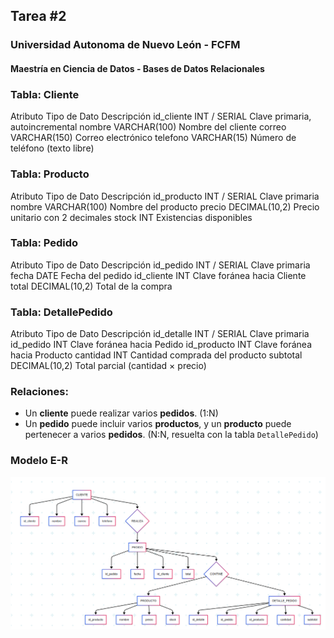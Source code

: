 ## Tarea #2
### Universidad Autonoma de Nuevo León - FCFM
#### Maestría en Ciencia de Datos - Bases de Datos Relacionales


### Tabla: Cliente
Atributo	Tipo de Dato	Descripción
id_cliente	INT / SERIAL	Clave primaria, autoincremental
nombre	    VARCHAR(100)	Nombre del cliente
correo	    VARCHAR(150)	Correo electrónico
telefono	VARCHAR(15)	    Número de teléfono (texto libre)

### Tabla: Producto
Atributo	Tipo de Dato	Descripción
id_producto	INT / SERIAL	Clave primaria
nombre	    VARCHAR(100)	Nombre del producto
precio	    DECIMAL(10,2)	Precio unitario con 2 decimales
stock	    INT	            Existencias disponibles

### Tabla: Pedido
Atributo	Tipo de Dato	Descripción
id_pedido	INT / SERIAL	Clave primaria
fecha	    DATE	        Fecha del pedido
id_cliente	INT	            Clave foránea hacia Cliente
total	    DECIMAL(10,2)	Total de la compra

### Tabla: DetallePedido
Atributo	Tipo de Dato	Descripción
id_detalle	INT / SERIAL	Clave primaria
id_pedido	INT	            Clave foránea hacia Pedido
id_producto	INT	            Clave foránea hacia Producto
cantidad	INT	            Cantidad comprada del producto
subtotal	DECIMAL(10,2)	Total parcial (cantidad × precio)

### Relaciones:
- Un **cliente** puede realizar varios **pedidos**. (1:N)
- Un **pedido** puede incluir varios **productos**, y un **producto** puede pertenecer a varios **pedidos**. (N:N, resuelta con la tabla `DetallePedido`)

### Modelo E-R
![Modelo ER](diagrama.png)
